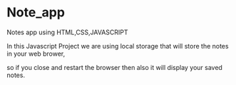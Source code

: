 # Note_app

Notes app using HTML,CSS,JAVASCRIPT

In this Javascript Project we are using local storage that will store the notes in your web brower, 

so if you close and restart the browser then also it will display your saved notes.
